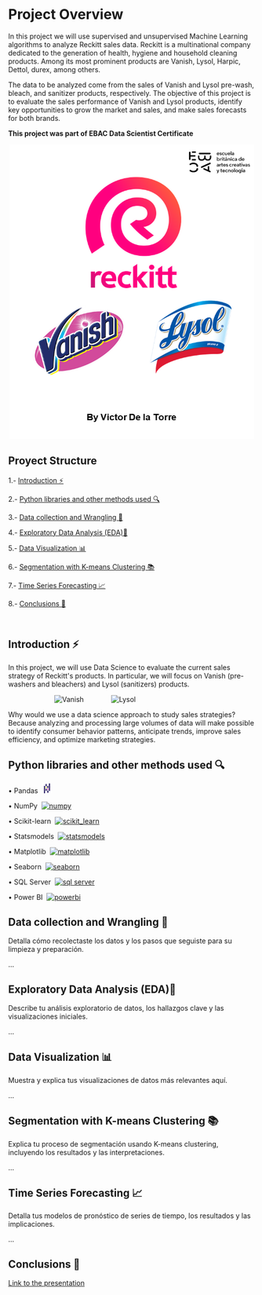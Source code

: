 # Project Overview



In this project we will use supervised and unsupervised Machine Learning algorithms to analyze Reckitt sales data. Reckitt is a multinational company dedicated to the generation of health, hygiene and household cleaning products. Among its most prominent products are Vanish, Lysol, Harpic, Dettol, durex, among others.



The data to be analyzed come from the sales of Vanish and Lysol pre-wash, bleach, and sanitizer products, respectively. The objective of this project is to evaluate the sales performance of Vanish and Lysol products, identify key opportunities to grow the market and sales, and make sales forecasts for both brands.



**This project was part of EBAC Data Scientist Certificate**

<div align="center"><img src="https://github.com/victorve-l/Reckitt_EBAC/blob/main/Templates/Logo.png?raw=true" width="500" height="600" /></div>



## Proyect Structure

1.- <a href="#introduction">Introduction ⚡</a>



2.- <a href="#python-libraries">Python libraries and other methods used 🔍</a>



3.- <a href="#data-collection-wrangling">Data collection and Wrangling 📁</a>



4.- <a href="#exploratory-data-analysis">Exploratory Data Analysis (EDA)🔭</a>



5.- <a href="#data-visualization">Data Visualization 📊</a>



6.- <a href="#segmentation-k-means">Segmentation with K-means Clustering 📚</a>



7.- <a href="#time-series-forecasting">Time Series Forecasting 📈</a>



8.- <a href="#conclusions">Conclusions 📒</a>




<br>


<h2 id="introduction">Introduction ⚡</h2>
<p>In this project, we will use Data Science to evaluate the current sales strategy of Reckitt's products. In particular, we will focus on Vanish (pre-washers and bleachers) and Lysol (sanitizers) products.</p>
<div style="display: flex; justify-content: center; align-items: center;">
    <div style="display: flex; align-items: center; margin-right: 6px;">
        <img src="https://m.media-amazon.com/images/I/61F3YLj2edL._AC_UF1000,1000_QL80_.jpg" alt="Vanish" style="width:110px;">
    </div>
    <div style="display: flex; align-items: center;">
        <img src="https://eu-images.contentstack.com/v3/assets/blt9ca8222b5acaa556/blte6b55f5dbea81dfb/67787bc5523bb9cc755b74f6/Lizol_-_MX_-_es-MX-3174222.png" alt="Lysol" style="width:200px;">
    </div>
</div>
<p>Why would we use a data science approach to study sales strategies? Because analyzing and processing large volumes of data will make possible to identify consumer behavior patterns, anticipate trends, improve sales efficiency, and optimize marketing strategies.</p>

<h2 id="python-libraries">Python libraries and other methods used 🔍</h2>

• Pandas  <a target="_blank" href="https://raw.githubusercontent.com/devicons/devicon/2ae2a900d2f041da66e950e4d48052658d850630/icons/pandas/pandas-original.svg" style="display: inline-block;"><img src="https://raw.githubusercontent.com/devicons/devicon/2ae2a900d2f041da66e950e4d48052658d850630/icons/pandas/pandas-original.svg" alt="pandas" width="20" height="20" /></a>



• NumPy  <a target="_blank" href="https://numpy.org/doc/stable/_static/numpylogo.svg" style="display: inline-block;"><img src="https://numpy.org/doc/stable/_static/numpylogo.svg" alt="numpy" width="30" height="30" /></a>



• Scikit-learn  <a target="_blank" href="https://upload.wikimedia.org/wikipedia/commons/0/05/Scikit_learn_logo_small.svg" style="display: inline-block;"><img src="https://upload.wikimedia.org/wikipedia/commons/0/05/Scikit_learn_logo_small.svg" alt="scikit_learn" width="30" height="30" /></a>



• Statsmodels  <a target="_blank" href="https://www.statsmodels.org/stable/_static/statsmodels_logo.svg" style="display: inline-block;"><img src="https://www.statsmodels.org/v0.11.1/_images/statsmodels-logo-v2-no-text.svg" alt="statsmodels" width="20" height="20" /></a>



• Matplotlib  <a target="_blank" href="https://matplotlib.org/_static/logo2_compressed.svg" style="display: inline-block;"><img src="https://matplotlib.org/_static/logo2_compressed.svg" alt="matplotlib" width="28" height="28" /></a>



• Seaborn  <a target="_blank" href="https://seaborn.pydata.org/_images/logo-mark-lightbg.svg" style="display: inline-block;"><img src="https://seaborn.pydata.org/_images/logo-mark-lightbg.svg" alt="seaborn" width="24" height="24" /></a>



• SQL Server  <a target="_blank" href="https://www.svgrepo.com/show/303229/microsoft-sql-server-logo.svg" style="display: inline-block;"><img src="https://www.svgrepo.com/show/303229/microsoft-sql-server-logo.svg" alt="sql server" width="27" height="27" /></a>



• Power BI  <a target="_blank" href="https://raw.githubusercontent.com/microsoft/PowerBI-Icons/main/SVG/PowerBI-Logo.svg" style="display: inline-block;"><img src="https://www.vectorlogo.zone/logos/microsoft_powerbi/microsoft_powerbi-icon.svg" alt="powerbi" width="20" height="20" /></a>





<h2 id="data-collection-wrangling">Data collection and Wrangling 📁</h2>

<p>Detalla cómo recolectaste los datos y los pasos que seguiste para su limpieza y preparación.</p>

<p>...</p>





<h2 id="exploratory-data-analysis">Exploratory Data Analysis (EDA)🔭</h2>

<p>Describe tu análisis exploratorio de datos, los hallazgos clave y las visualizaciones iniciales.</p>

<p>...</p>






<h2 id="data-visualization">Data Visualization 📊</h2>

<p>Muestra y explica tus visualizaciones de datos más relevantes aquí.</p>

<p>...</p>






<h2 id="segmentation-k-means">Segmentation with K-means Clustering 📚</h2>

<p>Explica tu proceso de segmentación usando K-means clustering, incluyendo los resultados y las interpretaciones.</p>

<p>...</p>






<h2 id="time-series-forecasting">Time Series Forecasting 📈</h2>

<p>Detalla tus modelos de pronóstico de series de tiempo, los resultados y las implicaciones.</p>

<p>...</p>





<h2 id="conclusions">Conclusions 📒</h2>



[Link to the presentation](https://github.com/victorve-l/Reckitt_EBAC/blob/main/Templates/Reckitt_DataScience_FinalPresentation.pdf)

